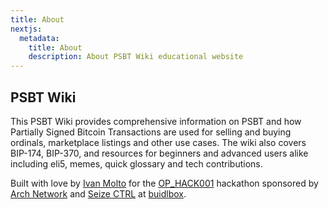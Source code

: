 ```yaml
---
title: About
nextjs:
  metadata:
    title: About
    description: About PSBT Wiki educational website
---
```


## PSBT Wiki

This PSBT Wiki provides comprehensive information on PSBT and how Partially Signed Bitcoin Transactions are used for selling and buying ordinals, marketplace listings and other use cases. The wiki also covers BIP-174, BIP-370, and resources for beginners and advanced users alike including eli5, memes, quick glossary and tech contributions.

Built with love by [Ivan Molto](https://x.com/ivanmolto) for the [OP_HACK001](https://app.buidlbox.io/arch-network/ophack001) hackathon sponsored by [Arch Network](https://www.arch.network/) and [Seize CTRL](https://www.seizectrl.io) at [buidlbox](https://buidlbox.io).

